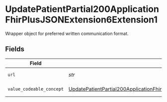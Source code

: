 # UpdatePatientPartial200ApplicationFhirPlusJSONExtension6Extension1

Wrapper object for preferred written communication format.


## Fields

| Field                                                                                                                                                                                                       | Type                                                                                                                                                                                                        | Required                                                                                                                                                                                                    | Description                                                                                                                                                                                                 |
| ----------------------------------------------------------------------------------------------------------------------------------------------------------------------------------------------------------- | ----------------------------------------------------------------------------------------------------------------------------------------------------------------------------------------------------------- | ----------------------------------------------------------------------------------------------------------------------------------------------------------------------------------------------------------- | ----------------------------------------------------------------------------------------------------------------------------------------------------------------------------------------------------------- |
| `url`                                                                                                                                                                                                       | *str*                                                                                                                                                                                                       | :heavy_check_mark:                                                                                                                                                                                          | Key of this object. Always `PreferredWrittenCommunicationFormat`.                                                                                                                                           |
| `value_codeable_concept`                                                                                                                                                                                    | [UpdatePatientPartial200ApplicationFhirPlusJSONExtension6Extension1ValueCodeableConcept](../../models/operations/updatepatientpartial200applicationfhirplusjsonextension6extension1valuecodeableconcept.md) | :heavy_check_mark:                                                                                                                                                                                          | Preferred Written Communication Format.                                                                                                                                                                     |